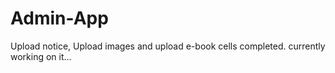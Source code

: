 # Admin-App
Upload notice, Upload images and upload e-book cells completed.
currently working on it...
